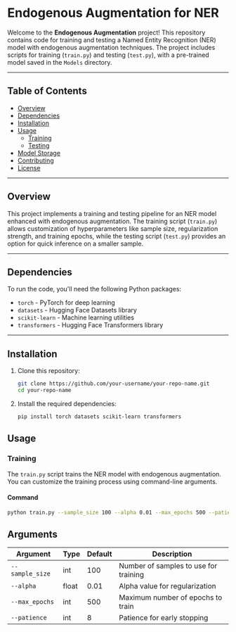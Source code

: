 # Endogenous Augmentation for NER

Welcome to the **Endogenous Augmentation** project! This repository contains code for training and testing a Named Entity Recognition (NER) model with endogenous augmentation techniques. The project includes scripts for training (`train.py`) and testing (`test.py`), with a pre-trained model saved in the `Models` directory.

---

## Table of Contents
- [Overview](#overview)
- [Dependencies](#dependencies)
- [Installation](#installation)
- [Usage](#usage)
  - [Training](#training)
  - [Testing](#testing)
- [Model Storage](#model-storage)
- [Contributing](#contributing)
- [License](#license)

---

## Overview
This project implements a training and testing pipeline for an NER model enhanced with endogenous augmentation. The training script (`train.py`) allows customization of hyperparameters like sample size, regularization strength, and training epochs, while the testing script (`test.py`) provides an option for quick inference on a smaller sample.

---

## Dependencies
To run the code, you'll need the following Python packages:
- `torch` - PyTorch for deep learning
- `datasets` - Hugging Face Datasets library
- `scikit-learn` - Machine learning utilities
- `transformers` - Hugging Face Transformers library

---

## Installation
1. Clone this repository:
   ```bash
   git clone https://github.com/your-username/your-repo-name.git
   cd your-repo-name
   ```

2. Install the required dependencies:
    ```bash
    pip install torch datasets scikit-learn transformers
    ```
## Usage

### Training
The `train.py` script trains the NER model with endogenous augmentation. You can customize the training process using command-line arguments.

#### Command
```bash
python train.py --sample_size 100 --alpha 0.01 --max_epochs 500 --patience 8
```
## Arguments

| Argument       | Type  | Default | Description                              |
|---------------|------|---------|------------------------------------------|
| `--sample_size` | int  | 100     | Number of samples to use for training  |
| `--alpha`      | float | 0.01    | Alpha value for regularization         |
| `--max_epochs` | int  | 500     | Maximum number of epochs to train      |
| `--patience`   | int  | 8       | Patience for early stopping            |

